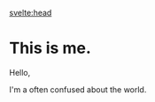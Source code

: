 <svelte:head>

  <title>About</title>
</svelte:head>

# This is me.

Hello,

I'm a often confused about the world.
